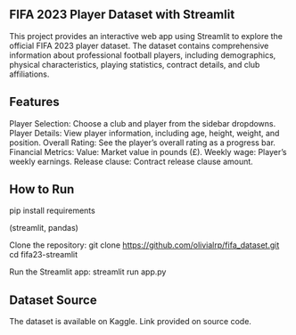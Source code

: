 ## FIFA 2023 Player Dataset with Streamlit

This project provides an interactive web app using Streamlit to explore the official FIFA 2023 player dataset. The dataset contains comprehensive information about professional football players, including demographics, physical characteristics, playing statistics, contract details, and club affiliations.

## Features

Player Selection: Choose a club and player from the sidebar dropdowns.
Player Details: View player information, including age, height, weight, and position.
Overall Rating: See the player’s overall rating as a progress bar.
Financial Metrics:
Value: Market value in pounds (£).
Weekly wage: Player’s weekly earnings.
Release clause: Contract release clause amount.

## How to Run

pip install requirements

(streamlit, pandas)

Clone the repository:
git clone https://github.com/olivialrp/fifa_dataset.git
cd fifa23-streamlit

Run the Streamlit app:
streamlit run app.py


## Dataset Source

The dataset is available on Kaggle. Link provided on source code.
